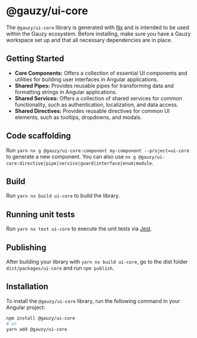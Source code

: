 # @gauzy/ui-core

The `@gauzy/ui-core` library is generated with [Nx](https://nx.dev) and is intended to be used within the Gauzy ecosystem. Before installing, make sure you have a Gauzy workspace set up and that all necessary dependencies are in place.

## Getting Started

- **Core Components:** Offers a collection of essential UI components and utilities for building user interfaces in Angular applications.
- **Shared Pipes:** Provides reusable pipes for transforming data and formatting strings in Angular applications.
- **Shared Services:** Offers a collection of shared services for common functionality, such as authentication, localization, and data access.
- **Shared Directives:** Provides reusable directives for common UI elements, such as tooltips, dropdowns, and modals.

## Code scaffolding

Run `yarn nx g @gauzy/ui-core:component my-component --project=ui-core` to generate a new component. You can also use `nx g @gauzy/ui-core:directive|pipe|service|guard|interface|enum|module`.

## Build

Run `yarn nx build ui-core` to build the library.

## Running unit tests

Run `yarn nx test ui-core` to execute the unit tests via [Jest](https://jestjs.io).

## Publishing

After building your library with `yarn nx build ui-core`, go to the dist folder `dist/packages/ui-core` and run `npm publish`.

## Installation

To install the `@gauzy/ui-core` library, run the following command in your Angular project:

```bash
npm install @gauzy/ui-core
# or
yarn add @gauzy/ui-core
